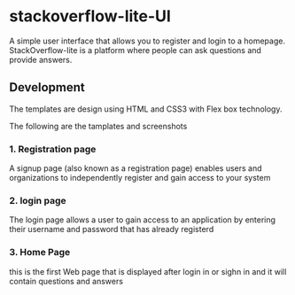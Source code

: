 # stackoverflow-lite-UI

A simple user interface that allows you to register and login to a homepage. StackOverflow-lite is a platform where people can ask questions and provide answers.

## Development

The templates are design using HTML and CSS3 with Flex box technology.

The following are the tamplates and screenshots

### 1. Registration page

A signup page (also known as a registration page) enables users and organizations to independently register and gain access to your system


### 2. login page

The login page allows a user to gain access to an application by entering their username and password that has already registerd

### 3. Home Page

this is the first Web page that is displayed after login in or sighn in and it will contain questions and answers


